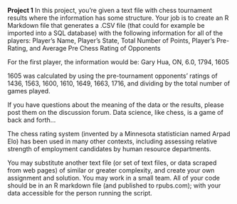 **Project 1**
In this project, you’re given a text file with chess tournament results where the information has some structure. Your
job is to create an R Markdown file that generates a .CSV file (that could for example be imported into a SQL database)
with the following information for all of the players:
Player’s Name, Player’s State, Total Number of Points, Player’s Pre-Rating, and Average Pre Chess Rating of Opponents

For the first player, the information would be:
Gary Hua, ON, 6.0, 1794, 1605

1605 was calculated by using the pre-tournament opponents’ ratings of 1436, 1563, 1600, 1610, 1649, 1663, 1716, and
dividing by the total number of games played.

If you have questions about the meaning of the data or the results, please post them on the discussion forum. Data
science, like chess, is a game of back and forth…

The chess rating system (invented by a Minnesota statistician named Arpad Elo) has been used in many other contexts,
including assessing relative strength of employment candidates by human resource departments.

You may substitute another text file (or set of text files, or data scraped from web pages) of similar or greater
complexity, and create your own assignment and solution. You may work in a small team. All of your code should be in
an R markdown file (and published to rpubs.com); with your data accessible for the person running the script.
